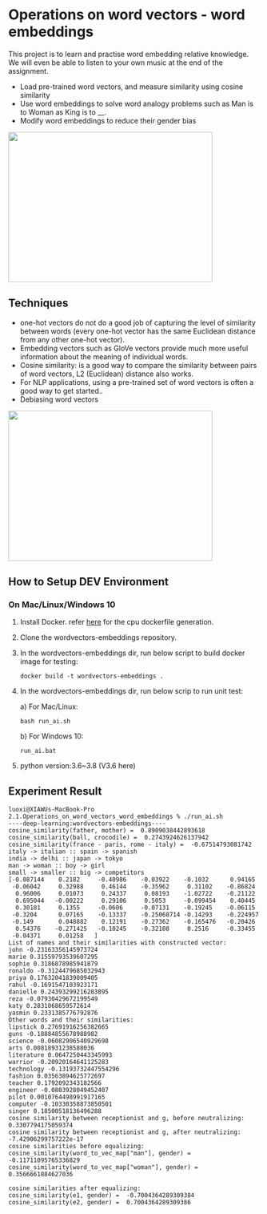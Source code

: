 # Operations on word vectors - word embeddings
This project is to learn and practise word embedding relative knowledge. We will even be able to listen to your own music at the end of the assignment. 

* Load pre-trained word vectors, and measure similarity using cosine similarity
* Use word embeddings to solve word analogy problems such as Man is to Woman as King is to __.
* Modify word embeddings to reduce their gender bias

<img align='middle' src="docs/1.cosine_sim.png" width="90%" height="300">

## Techniques
* one-hot vectors do not do a good job of capturing the level of similarity between words (every one-hot vector has the same Euclidean 
  distance from any other one-hot vector).
* Embedding vectors such as GloVe vectors provide much more useful information about the meaning of individual words.
* Cosine similarity: is a good way to compare the similarity between pairs of word vectors, L2 (Euclidean) distance also works.
* For NLP applications, using a pre-trained set of word vectors is often a good way to get started..
* Debiasing word vectors

<img align='middle' src="docs/2.neutralize.png" width="90%" height="300">


## How to Setup DEV Environment
### On Mac/Linux/Windows 10
1. Install Docker. refer [here](https://github.com/tensorflow/tensorflow/blob/master/tensorflow/tools/dockerfiles/dockerfiles/cpu.Dockerfile) for the cpu dockerfile generation.
2. Clone the wordvectors-embeddings repository.
3. In the wordvectors-embeddings dir, run below script to build docker image for testing:
    ```
    docker build -t wordvectors-embeddings .
    ```
4. In the wordvectors-embeddings dir, run below scrip to run unit test:

    a) For Mac/Linux:
    ```
    bash run_ai.sh
    ```
    b) For Windows 10: 
    ```
    run_ai.bat
    ```
5. python version:3.6~3.8 (V3.6 here)
## Experiment Result

```
luoxi@XIAWUs-MacBook-Pro 2.1.Operations_on_word_vectors_word_embeddings % ./run_ai.sh
----deep-learning:wordvectors-embeddings----
cosine_similarity(father, mother) =  0.8909038442893618
cosine_similarity(ball, crocodile) =  0.2743924626137942
cosine_similarity(france - paris, rome - italy) =  -0.67514793081742
italy -> italian :: spain -> spanish
india -> delhi :: japan -> tokyo
man -> woman :: boy -> girl
small -> smaller :: big -> competitors
[-0.087144    0.2182     -0.40986    -0.03922    -0.1032      0.94165
 -0.06042     0.32988     0.46144    -0.35962     0.31102    -0.86824
  0.96006     0.01073     0.24337     0.08193    -1.02722    -0.21122
  0.695044   -0.00222     0.29106     0.5053     -0.099454    0.40445
  0.30181     0.1355     -0.0606     -0.07131    -0.19245    -0.06115
 -0.3204      0.07165    -0.13337    -0.25068714 -0.14293    -0.224957
 -0.149       0.048882    0.12191    -0.27362    -0.165476   -0.20426
  0.54376    -0.271425   -0.10245    -0.32108     0.2516     -0.33455
 -0.04371     0.01258   ]
List of names and their similarities with constructed vector:
john -0.23163356145973724
marie 0.31559793539607295
sophie 0.3186878985941879
ronaldo -0.3124479685032943
priya 0.17632041839009405
rahul -0.1691547103923171
danielle 0.24393299216283895
reza -0.07930429672199549
katy 0.2831068659572614
yasmin 0.2331385776792876
Other words and their similarities:
lipstick 0.27691916256382665
guns -0.18884855678988982
science -0.06082906540929698
arts 0.00818931238588036
literature 0.0647250443345993
warrior -0.20920164641125283
technology -0.13193732447554296
fashion 0.03563894625772697
teacher 0.1792092343182566
engineer -0.0803928049452407
pilot 0.0010764498991917165
computer -0.10330358873850501
singer 0.18500518136496288
cosine similarity between receptionist and g, before neutralizing:  0.3307794175059374
cosine similarity between receptionist and g, after neutralizing:  -7.42906299757222e-17
cosine similarities before equalizing:
cosine_similarity(word_to_vec_map["man"], gender) =  -0.11711095765336829
cosine_similarity(word_to_vec_map["woman"], gender) =  0.3566661884627036

cosine similarities after equalizing:
cosine_similarity(e1, gender) =  -0.7004364289309384
cosine_similarity(e2, gender) =  0.7004364289309386
```
